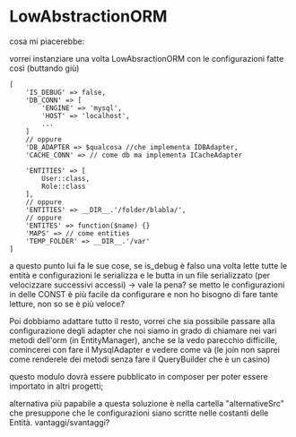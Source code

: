 # LowAbstractionORM

cosa mi piacerebbe:

vorrei instanziare una volta LowAbsractionORM con le configurazioni fatte così (buttando giù)

    [
        'IS_DEBUG' => false,
        'DB_CONN' => [
            'ENGINE' => 'mysql',
            'HOST' => 'localhost',
            ...
        ]
        // oppure
        'DB_ADAPTER => $qualcosa //che implementa IDBAdapter,
        'CACHE_CONN' => // come db ma implementa ICacheAdapter
        
        'ENTITIES' => [
            User::class,
            Role::class
        ],
        // oppure
        'ENTITIES' => __DIR__.'/folder/blabla/',
        // oppure
        'ENTITES' => function($name) {}
        'MAPS' => // come entities
        'TEMP_FOLDER' => __DIR__.'/var'
    ]
    
a questo punto lui fa le sue cose, se is_debug è falso una volta lette tutte le entità e configurazioni le serializza e 
le butta in un file serializzato (per velocizzare successivi accessi) -> vale la pena? se metto le configurazioni in delle CONST
è più facile da configurare e non ho bisogno di fare tante letture, non so se è più veloce?

Poi dobbiamo adattare tutto il resto, vorrei che sia possibile passare alla configurazione degli adapter
che noi siamo in grado di chiamare nei vari metodi dell'orm (in EntityManager), anche se la vedo parecchio difficille,
comincerei con fare il MysqlAdapter e vedere come và (le join non saprei come renderele dei metodi senza fare il 
QueryBuilder che è un casino)

questo modulo dovrà essere pubblicato in composer per poter essere importato in altri progetti;


alternativa più papabile a questa soluzione è nella cartella "alternativeSrc" che presuppone che le configurazioni siano
scritte nelle costanti delle Entità. vantaggi/svantaggi?
